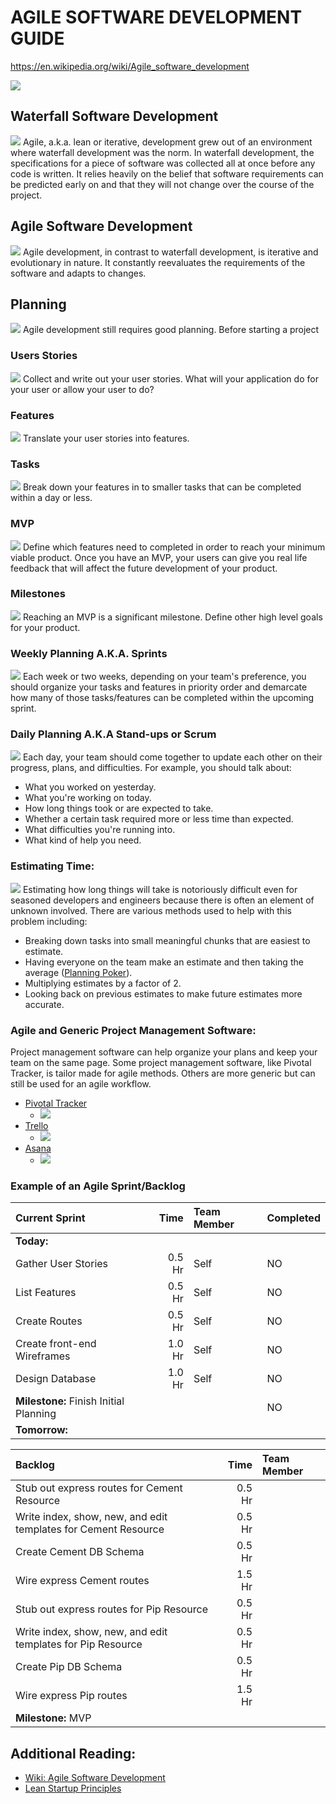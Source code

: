 # AGILE SOFTWARE DEVELOPMENT GUIDE

https://en.wikipedia.org/wiki/Agile_software_development

![](http://www.business-software.com/wp-content/uploads/2013/11/dev-methods.gif)
## Waterfall Software Development
![](http://rack.0.mshcdn.com/media/ZgkyMDE0LzAzLzMxL2UxL2dvcHJvd2F0ZXJmLmE5ODJmLmpwZwpwCXRodW1iCTEyMDB4NjI3IwplCWpwZw/d5bcbb45/7a6/gopro-waterfall.jpg)
Agile, a.k.a. lean or iterative, development grew out of an environment where waterfall development was the norm. In waterfall development, the specifications for a piece of software was collected all at once before any code is written. It relies heavily on the belief that software requirements can be predicted early on and that they will not change over the course of the project.


## Agile Software Development
![](http://i.kinja-img.com/gawker-media/image/upload/s--zXjx9JJ8--/c_fit,fl_progressive,q_80,w_636/193lghgn3rv3cjpg.jpg)
Agile development, in contrast to waterfall development, is iterative and evolutionary in nature. It constantly reevaluates the requirements of the software and adapts to changes.

## Planning
![](http://cpgtoolbox.com/wp-content/uploads/2015/01/planning-graphic.jpg)
Agile development still requires good planning. Before starting a project
### Users Stories
![](https://cdn.elegantthemes.com/blog/wp-content/uploads/2014/01/user-roles-thumb.jpg)
Collect and write out your user stories. What will your application do for your user or allow your user to do?
### Features
![](http://www.biocosmotechnologies.com/wp-content/uploads/2013/10/features.jpg)
Translate your user stories into features.
### Tasks
![](http://blog.timesunion.com/opinion/files/2011/10/1021_WVchocolate.jpg)
Break down your features in to smaller tasks that can be completed within a day or less.
### MVP
![](http://blog.cayenneapps.com/wp-content/uploads/2015/01/mvp_pic_2.png)
Define which features need to completed in order to reach your minimum viable product. Once you have an MVP, your users can give you real life feedback that will affect the future development of your product.
### Milestones
![](http://brunchandbudget.com/wp-content/uploads/2015/04/Milestones.jpg)
Reaching an MVP is a significant milestone. Define other high level goals for your product.


### Weekly Planning A.K.A. Sprints
![](http://static.grindtv.com/images/1/00/40/85/02/408502.jpg)
Each week or two weeks, depending on your team's preference, you should organize your tasks and features in priority order and demarcate how many of those tasks/features can be completed within the upcoming sprint.

### Daily Planning A.K.A Stand-ups or Scrum
![](http://www.legalproductivity.com/wp-content/uploads/2014/01/stand-up-meetings-feature.jpeg)
Each day, your team should come together to update each other on their progress, plans, and difficulties. For example, you should talk about:

- What you worked on yesterday.
- What you're working on today.
- How long things took or are expected to take.
- Whether a certain task required more or less time than expected.
- What difficulties you're running into.
- What kind of help you need.

### Estimating Time:
![](http://www.brettellis.net/wp-content/uploads/2015/05/time_off_management.jpg)
Estimating how long things will take is notoriously difficult even for seasoned developers and engineers because there is often an element of unknown involved. There are various methods used to help with this problem including:

- Breaking down tasks into small meaningful chunks that are easiest to estimate.
- Having everyone on the team make an estimate and then taking the average ([Planning Poker](https://en.wikipedia.org/wiki/Planning_poker)).
- Multiplying estimates by a factor of 2.
- Looking back on previous estimates to make future estimates more accurate.


### Agile and Generic Project Management Software:
Project management software can help organize your plans and keep your team on the same page. Some project management software, like Pivotal Tracker, is tailor made for agile methods. Others are more generic but can still be used for an agile workflow.

- [Pivotal Tracker](http://www.pivotaltracker.com/why-tracker/how-it-works)
    - ![](http://www.pivotaltracker.com/wp-content/uploads/2014/05/Tracker_Half_Stacked_Large-636x237.png)
- [Trello](https://trello.com/)
    - ![](https://lingohub.com/wp-content/uploads/2014/05/logo-blue-lg.png)
- [Asana](https://asana.com/)
    - ![](http://www.nicereply.com/blog/wp-content/uploads/2014/08/Asana_Logo.png)

### Example of an Agile Sprint/Backlog
| Current Sprint                        | Time          | Team Member | Completed |
| :-----------------------------------  | -------------:| :-----------| --------- |
| **Today:**                            |               |             |           |
| Gather User Stories                   | 0.5 Hr        | Self        |       NO  |
| List Features                         | 0.5 Hr        | Self        |       NO  |
| Create Routes                         | 0.5 Hr        | Self        |       NO  |
| Create front-end Wireframes           | 1.0 Hr        | Self        |       NO  |
| Design Database                       | 1.0 Hr        | Self        |       NO  |
| **Milestone:** Finish Initial Planning|               |             |       NO  |
| **Tomorrow:**                         |               |             |           |



| Backlog                                                        | Time               | Team Member |
| :--------------------------------------------------------------| ------------------:| :--|
|  Stub out express routes for Cement Resource                   |       0.5 Hr       |    |
|  Write index, show, new, and edit templates for Cement Resource|       0.5 Hr       |    |
|  Create Cement DB Schema                                       |       0.5 Hr       |    |
|  Wire express Cement routes                                    |       1.5 Hr       |    |
|  Stub out express routes for Pip Resource                      |       0.5 Hr       |    |
|  Write index, show, new, and edit templates for Pip Resource   |       0.5 Hr       |    |
|  Create Pip DB Schema                                          |       0.5 Hr       |    |
|  Wire express Pip routes                                       |       1.5 Hr       |    |
|  **Milestone:** MVP                                            |                    |    |

## Additional Reading:

- [Wiki: Agile Software Development](https://en.wikipedia.org/wiki/Agile_software_development)
- [Lean Startup Principles](http://theleanstartup.com/principles)

